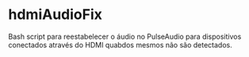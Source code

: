 # hdmiAudioFix
Bash script para reestabelecer o áudio no PulseAudio para dispositivos conectados através do HDMI quabdos mesmos não são detectados.
